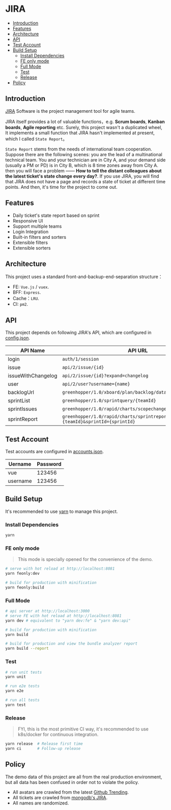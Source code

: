 # JIRA

* [Introduction](#introduction)
* [Features](#features)
* [Architecture](#architecture)
* [API](#api)
* [Test Account](#test-account)
* [Build Setup](#build-setup)
  + [Install Dependencies](#install-dependencies)
  + [FE only mode](#fe-only-mode)
  + [Full Mode](#full-mode)
  + [Test](#test)
  + [Release](#release)
* [Policy](#policy)

## Introduction

[JIRA](https://www.atlassian.com/software/jira) Software is the project management tool for agile teams.

JIRA itself provides a lot of valuable functions，e.g. **Scrum boards**, **Kanban boards**, **Agile reporting** etc. Surely, this project wasn't a duplicated wheel, It implements a small function that JIRA hasn't implemented at present, which I called `State Report`。

`State Report` stems from the needs of international team cooperation. Suppose there are the following scenes: you are the lead of a multinational technical team. You and your technician are in City A, and your demand side (usually a PM or PD) is in City B, which is 8 time zones away from City A. then you will face a problem —— **How to tell the distant colleagues about the latest ticket's state change every day?**. If you use JIRA, you will find that JIRA does not have a page and records a state of ticket at different time points. And then, it's time for the project to come out.

## Features

- Daily ticket's state report based on sprint
- Responsive UI
- Support multiple teams
- Login Integration
- Built-in filters and sorters 
- Extensible filters
- Extensible sorters

## Architecture

This project uses a standard front-and-backup-end-separation structure：

- FE: `Vue.js` / `vuex`.
- BFF: `Express`.
- Cache：`LRU`.
- CI: `pm2`.

## API

This project depends on following JIRA's API, which are configured in [config.json](https://github.com/ulivz/jira/blob/master/api/config/config.json).

API Name | API URL
---|---
login | `auth/1/session`
issue | `api/2/issue/{id}`
issueWithChangelog | `api/2/issue/{id}?expand=changelog`
user | `api/2/user?username={name}`
backlogUrl | `greenhopper/1.0/xboard/plan/backlog/data.json`
sprintList | `greenhopper/1.0/sprintquery/{teamId}`
sprintIssues | `greenhopper/1.0/rapid/charts/scopechangeburndownchart.json`
sprintReport | `greenhopper/1.0/rapid/charts/sprintreport?rapidViewId={teamId}&sprintId={sprintId}`

## Test Account

Test accounts are configured in [accounts.json](https://github.com/ulivz/jira/blob/master/api/mock/accounts.json).

Uername | Password
---|---
vue | 123456
username | 123456

## Build Setup

It's recommended to use [yarn](https://github.com/yarnpkg/yarn) to manage this project.

### Install Dependencies

```bash
yarn
```

### FE only mode

> This mode is specially opened for the convenience of the demo.

```bash
# serve with hot reload at http://localhost:8081
yarn feonly:dev

# build for production with minification
yarn feonly:build
```

### Full Mode

```bash
# api server at http://localhost:3000
# serve FE with hot reload at http://localhost:8081
yarn dev # equivalent to "yarn dev:fe" & "yarn dev:api"

# build for production with minification
yarn build

# build for production and view the bundle analyzer report
yarn build --report
```

### Test

```bash
# run unit tests
yarn unit

# run e2e tests
yarn e2e

# run all tests
yarn test
```

### Release

> FYI, this is the most primitive CI way, it's recommended to use k8s/docker for continuous integration.

```bash
yarn release  # Release first time
yarn ci       # Follow-up release
```

## Policy

The demo data of this project are all from the real production environment, but all data has been confused in order not to violate the policy.

- All avatars are crawled from the latest [Github Trending](https://github.com/trending).
- All tickets are crawled from [mongodb's JIRA](https://jira.mongodb.org/secure/Dashboard.jspa).
- All names are randomized.


